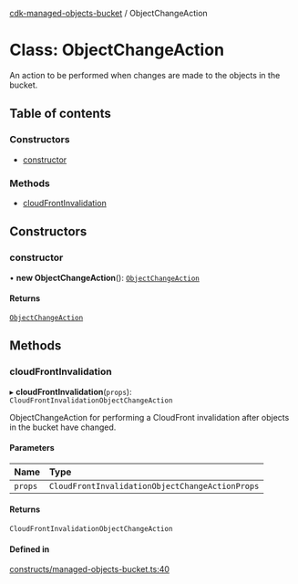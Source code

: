 [cdk-managed-objects-bucket](../index.md) / ObjectChangeAction

# Class: ObjectChangeAction

An action to be performed when changes are made to the objects in the bucket.

## Table of contents

### Constructors

- [constructor](ObjectChangeAction.md#constructor)

### Methods

- [cloudFrontInvalidation](ObjectChangeAction.md#cloudfrontinvalidation)

## Constructors

### constructor

• **new ObjectChangeAction**(): [`ObjectChangeAction`](ObjectChangeAction.md)

#### Returns

[`ObjectChangeAction`](ObjectChangeAction.md)

## Methods

### cloudFrontInvalidation

▸ **cloudFrontInvalidation**(`props`): `CloudFrontInvalidationObjectChangeAction`

ObjectChangeAction for performing a CloudFront invalidation after objects
in the bucket have changed.

#### Parameters

| Name | Type |
| :------ | :------ |
| `props` | `CloudFrontInvalidationObjectChangeActionProps` |

#### Returns

`CloudFrontInvalidationObjectChangeAction`

#### Defined in

[constructs/managed-objects-bucket.ts:40](https://github.com/paulbarmstrong/cdk-managed-objects-bucket/blob/main/lib/constructs/managed-objects-bucket.ts#L40)
